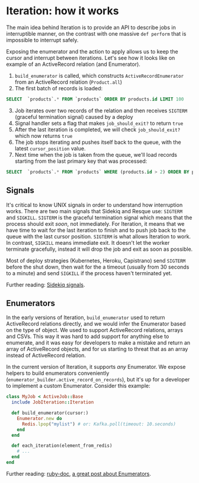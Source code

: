# Iteration: how it works

The main idea behind Iteration is to provide an API to describe jobs in interruptible manner, on the contrast with one massive `def perform` that is impossible to interrupt safely.

Exposing the enumerator and the action to apply allows us to keep the cursor and interrupt between iterations. Let's see how it looks like on example of an ActiveRecord relation (and Enumerator).

1. `build_enumerator` is called, which constructs `ActiveRecordEnumerator` from an ActiveRecord relation (`Product.all`)
2. The first batch of records is loaded:

```sql
SELECT  `products`.* FROM `products` ORDER BY products.id LIMIT 100
```

3. Job iterates over two records of the relation and then receives `SIGTERM` (graceful termination signal) caused by a deploy
4. Signal handler sets a flag that makes `job_should_exit?` to return `true`
5. After the last iteration is completed, we will check `job_should_exit?` which now returns `true`
6. The job stops iterating and pushes itself back to the queue, with the latest `cursor_position` value.
7. Next time when the job is taken from the queue, we'll load records starting from the last primary key that was processed:

```sql
SELECT  `products`.* FROM `products` WHERE (products.id > 2) ORDER BY products.id LIMIT 100
```

## Signals

It's critical to know UNIX signals in order to understand how interruption works. There are two main signals that Sidekiq and Resque use: `SIGTERM` and `SIGKILL`. `SIGTERM` is the graceful termination signal which means that the process should exit _soon_, not immediately. For Iteration, it means that we have time to wait for the last iteration to finish and to push job back to the queue with the last cursor position.
`SIGTERM` is what allows Iteration to work. In contrast, `SIGKILL` means immediate exit. It doesn't let the worker terminate gracefully, instead it will drop the job and exit as soon as possible.

Most of deploy strategies (Kubernetes, Heroku, Capistrano) send `SIGTERM` before the shut down, then wait for the a timeout (usually from 30 seconds to a minute) and send `SIGKILL` if the process haven't terminated yet.

Further reading: [Sidekiq signals](https://github.com/mperham/sidekiq/wiki/Signals).

## Enumerators

In the early versions of Iteration, `build_enumerator` used to return ActiveRecord relations directly, and we would infer the Enumerator based on the type of object. We used to support ActiveRecord relations, arrays and CSVs. This way it was hard to add support for anything else to enumerate, and it was easy for developers to make a mistake and return an array of ActiveRecord objects, and for us starting to threat that as an array instead of ActiveRecord relation.

In the current version of Iteration, it supports _any_ Enumerator. We expose helpers to build enumerators conveniently (`enumerator_builder.active_record_on_records`), but it's up for a developer to implement a custom Enumerator. Consider this example:

```ruby
class MyJob < ActiveJob::Base
  include JobIteration::Iteration

  def build_enumerator(cursor:)
    Enumerator.new do
      Redis.lpop("mylist") # or: Kafka.poll(timeout: 10.seconds)
    end
  end

  def each_iteration(element_from_redis)
    # ...
  end
end
```

Further reading: [ruby-doc](http://ruby-doc.org/core-2.5.1/Enumerator.html), [a great post about Enumerators](http://blog.arkency.com/2014/01/ruby-to-enum-for-enumerator/).

